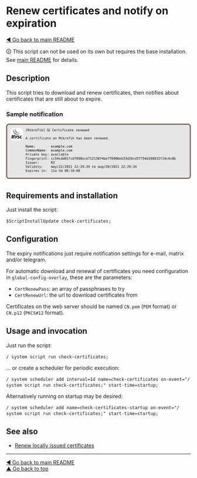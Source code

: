 Renew certificates and notify on expiration
===========================================

[◀ Go back to main README](../README.md)

🛈 This script can not be used on its own but requires the base installation.
See [main README](../README.md) for details.

Description
-----------

This script tries to download and renew certificates, then notifies about
certificates that are still about to expire.

### Sample notification

![check-certificates notification](check-certificates.d/notification.svg)

Requirements and installation
-----------------------------

Just install the script:

    $ScriptInstallUpdate check-certificates;

Configuration
-------------

The expiry notifications just require notification settings for e-mail,
matrix and/or telegram.

For automatic download and renewal of certificates you need configuration
in `global-config-overlay`, these are the parameters:

* `CertRenewPass`: an array of passphrases to try
* `CertRenewUrl`: the url to download certificates from

Certificates on the web server should be named `CN.pem` (`PEM` format) or
`CN.p12` (`PKCS#12` format).

Usage and invocation
--------------------

Just run the script:

    / system script run check-certificates;

... or create a scheduler for periodic execution:

    / system scheduler add interval=1d name=check-certificates on-event="/ system script run check-certificates;" start-time=startup;

Alternatively running on startup may be desired:

    / system scheduler add name=check-certificates-startup on-event="/ system script run check-certificates;" start-time=startup;

See also
--------

* [Renew locally issued certificates](certificate-renew-issued.md)

---
[◀ Go back to main README](../README.md)  
[▲ Go back to top](#top)
